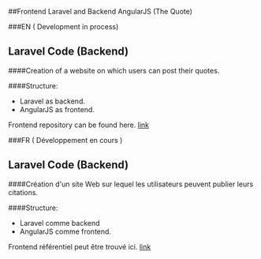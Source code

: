 ##Frontend Laravel and Backend AngularJS (The Quote)

###EN ( Development in process)

## Laravel Code (Backend)

####Creation of a website on which users can post their quotes.

####Structure:
- Laravel as backend.
- AngularJS as frontend.

Frontend repository can be found here. [link](https://github.com/junaidkhalid1/Angular-Laravel-Frontend)

###FR ( Développement en cours )

## Laravel Code (Backend)

####Création d'un site Web sur lequel les utilisateurs peuvent publier leurs citations.

####Structure:

- Laravel comme backend
- AngularJS comme frontend.

Frontend référentiel peut être trouvé ici. [link](https://github.com/junaidkhalid1/Angular-Laravel-Frontend)
